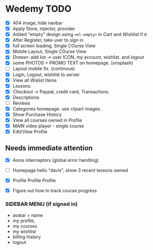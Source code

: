 # Wedemy TODO

- [x] 404 image, hide navbar
- [x] Apply Store, injector, provider
- [x] Added "empty" design using `<el-empty>` in _Cart_ and _Wishlist_ if `0`.
- [x] After Register, take user to sign in
- [x] full screen loading, Single COurse View
- [x] Mobile Layout, Single COurse View
- [x] _Drawer_:  add list -> user ICON, my account, wishlist. and logout
- [x] some PHOTOS + PROMO TEXT on homepage. (unsplash)
- [ ] Layout mobile fix. (continous)
- [x] Login, Logout, wishlist to server.
- [x] View all Wislist Items
- [x] Lessons.
- [x] _Checkout_ -> Paypal, credit card, Transactions.
- [x] Descriptions
- [ ] Reviews
- [x] Categories homepage. use clipart images.
- [x] Show Purchase History
- [x] View all courses owned in Profile
- [x] MAIN video player - single course
- [x] Edit/View Profile
 ## Needs immediate attention
- [x] Axios interceptors (global error handling)
- [ ] Homepage hello "davis", show 3 recent lessons owned
- [x] Profile Profile Profile
- [x] Figure out how to track course progress
 

### SIDEBAR MENU (if signed in)
- avatar + name
- my profile,
- my courses
- my wishlist
- billing history
- logout
